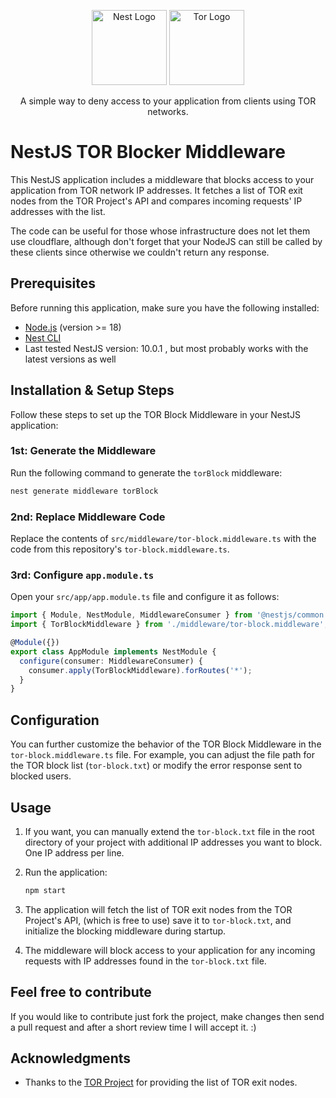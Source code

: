 <p align="center">
  <a href="https://nestjs.com/" target="blank"><img src="https://nestjs.com/img/logo-small.svg" width="120" alt="Nest Logo" /></a>
  <a href="https://nestjs.com/" target="blank"><img src="https://www.torproject.org/static/images/tor-logo@2x.png?h=16ad42bc" width="120" alt="Tor Logo" /></a>
</p>

<p align="center">A simple way to deny access to your application from clients using TOR networks.</p>
  <p align="center">
</p>

# NestJS TOR Blocker Middleware

This NestJS application includes a middleware that blocks access to your application from TOR network IP addresses. It fetches a list of TOR exit nodes from the TOR Project's API and compares incoming requests' IP addresses with the list.

The code can be useful for those whose infrastructure does not let them use cloudflare, although don't forget that your NodeJS can still be called by these clients since otherwise we couldn't return any response.

## Prerequisites

Before running this application, make sure you have the following installed:

- [Node.js](https://nodejs.org/) (version >= 18)
- [Nest CLI](https://docs.nestjs.com/cli/overview)
- Last tested NestJS version: 10.0.1 , but most probably works with the latest versions as well

## Installation & Setup Steps

Follow these steps to set up the TOR Block Middleware in your NestJS application:

### 1st: Generate the Middleware

Run the following command to generate the `torBlock` middleware:

```bash
nest generate middleware torBlock
```

### 2nd: Replace Middleware Code

Replace the contents of `src/middleware/tor-block.middleware.ts` with the code from this repository's `tor-block.middleware.ts`.

### 3rd: Configure `app.module.ts`

Open your `src/app/app.module.ts` file and configure it as follows:

```typescript
import { Module, NestModule, MiddlewareConsumer } from '@nestjs/common';
import { TorBlockMiddleware } from './middleware/tor-block.middleware';

@Module({})
export class AppModule implements NestModule {
  configure(consumer: MiddlewareConsumer) {
    consumer.apply(TorBlockMiddleware).forRoutes('*');
  }
}
```

## Configuration

You can further customize the behavior of the TOR Block Middleware in the `tor-block.middleware.ts` file. For example, you can adjust the file path for the TOR block list (`tor-block.txt`) or modify the error response sent to blocked users.

## Usage

1. If you want, you can manually extend the `tor-block.txt` file in the root directory of your project with additional IP addresses you want to block. One IP address per line.

2. Run the application:

   ```bash
   npm start
   ```

3. The application will fetch the list of TOR exit nodes from the TOR Project's API, (which is free to use) save it to `tor-block.txt`, and initialize the blocking middleware during startup.

4. The middleware will block access to your application for any incoming requests with IP addresses found in the `tor-block.txt` file.

## Feel free to contribute

If you would like to contribute just fork the project, make changes then send a pull request and after a short review time I will accept it. :)

## Acknowledgments

- Thanks to the [TOR Project](https://www.torproject.org/) for providing the list of TOR exit nodes.
